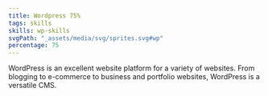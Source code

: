 ```yaml
---
title: Wordpress 75%
tags: skills
skills: wp-skills 
svgPath: "_assets/media/svg/sprites.svg#wp"
percentage: 75
---
```

 WordPress is an excellent website platform for a variety of websites. From blogging to e-commerce to business and portfolio websites, WordPress is a versatile CMS.
<!-- excerpt -->
